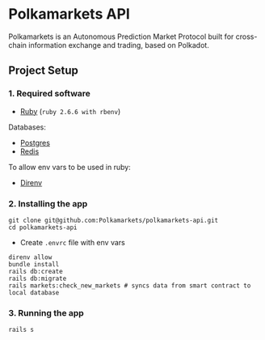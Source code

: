 # Polkamarkets API

Polkamarkets is an Autonomous Prediction Market Protocol built for cross-chain information exchange and trading, based on Polkadot.

## Project Setup

### 1. Required software

- [Ruby](https://github.com/rbenv/rbenv) (`ruby 2.6.6 with rbenv`)

Databases:
- [Postgres](https://www.postgresql.org/)
- [Redis](https://redis.io/)

To allow env vars to be used in ruby:
- [Direnv](https://direnv.net/)

### 2. Installing the app 

```
git clone git@github.com:Polkamarkets/polkamarkets-api.git
cd polkamarkets-api
```

- Create `.envrc` file with env vars  

```
direnv allow
bundle install
rails db:create
rails db:migrate
rails markets:check_new_markets # syncs data from smart contract to local database
```

### 3. Running the app

```
rails s
```
